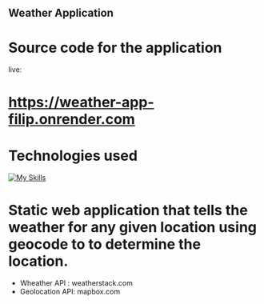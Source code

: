 ## Weather Application
# Source code for the application
live: 
# https://weather-app-filip.onrender.com

# Technologies used
[![My Skills](https://skillicons.dev/icons?i=js,nodejs,express,html,css)](https://skillicons.dev)

# Static web application that tells the weather for any given location using geocode to to determine the location.

- Wheather API : weatherstack.com
- Geolocation API: mapbox.com
